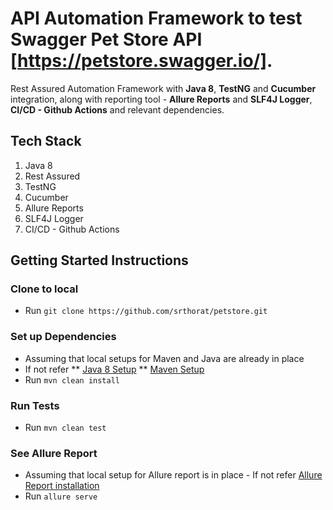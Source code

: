 # API Automation Framework to test Swagger Pet Store API [https://petstore.swagger.io/].
Rest Assured Automation Framework with **Java 8**, **TestNG** and **Cucumber** integration, along with reporting tool - **Allure Reports** and **SLF4J Logger**, **CI/CD - Github Actions** and relevant dependencies.

## Tech Stack
1. Java 8
2. Rest Assured
3. TestNG
4. Cucumber
5. Allure Reports
6. SLF4J Logger
7. CI/CD - Github Actions

## Getting Started Instructions
### Clone to local
* Run `git clone https://github.com/srthorat/petstore.git` 

### Set up Dependencies 
* Assuming that local setups for Maven and Java are already in place
* If not refer 
** [Java 8 Setup](https://docs.oracle.com/javase/8/docs/technotes/guides/install/install_overview.html)
** [Maven Setup](https://www.baeldung.com/install-maven-on-windows-linux-mac)
* Run `mvn clean install`

### Run Tests
* Run `mvn clean test`

### See Allure Report
* Assuming that local setup for Allure report is in place - If not refer [Allure Report installation](https://allurereport.org/docs/gettingstarted-installation/) 
* Run `allure serve`
